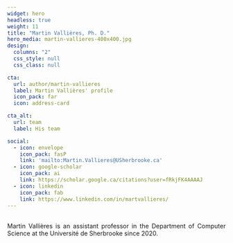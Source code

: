 ```yaml
---
widget: hero
headless: true
weight: 11
title: "Martin Vallières, Ph. D."
hero_media: martin-vallieres-400x400.jpg
design:
  columns: "2"
  css_style: null
  css_class: null

cta:
  url: author/martin-vallieres
  label: Martin Vallières' profile
  icon_pack: far
  icon: address-card

cta_alt:
  url: team
  label: His team

social:
  - icon: envelope
    icon_pack: fasP
    link: 'mailto:Martin.Vallieres@USherbrooke.ca'
  - icon: google-scholar
    icon_pack: ai
    link: https://scholar.google.ca/citations?user=fRkjFK4AAAAJ
  - icon: linkedin
    icon_pack: fab
    link: https://www.linkedin.com/in/martvallieres/
---
```

<br>
<div style="text-align: justify;">
Martin Vallières is an assistant professor in the Department of Computer Science at the Université de Sherbrooke 
since 2020.
</div>
  
<script src="https://kit.fontawesome.com/d1c402c681.js" crossorigin="anonymous"></script>
<link rel="stylesheet" href="/path/to/folder/css/academicons.min.css"/>

<div style="text-align: center;">
  <a class="fa-solid fa-square-envelope fa-2x" href="mailto:Martin.Vallieres@USherbrooke.ca"></a>&nbsp;&nbsp;
  <a class="ai ai-google-scholar-square ai-2x" href="https://scholar.google.ca/citations?user=fRkjFK4AAAAJ"></a>&nbsp;&nbsp;
  <a class="fa-brands fa-linkedin fa-2x" href="https://www.linkedin.com/in/martvallieres/"></a>&nbsp;&nbsp;
  <a class="ai ai-cv-square ai-2x" href="https://www.dropbox.com/s/fpfv1ycalxgb0tm/CCV-MartinVallieres-Full_CV.pdf?dl=0"></a>
</div>

<br>
